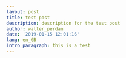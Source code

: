 ```yaml
---
layout: post
title: test post
description: description for the test post
author: walter_perdan
date: '2019-01-15 12:01:16'
lang: en_GB
intro_paragraph: this is a test
---
```


